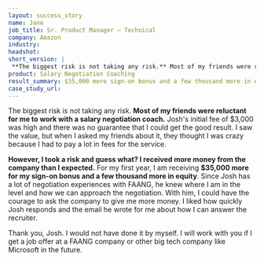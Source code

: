 ```yaml
---
layout: success_story
name: Jane
job_title: Sr. Product Manager – Technical
company: Amazon
industry: 
headshot: 
short_version: |
 **The biggest risk is not taking any risk.** Most of my friends were reluctant for me to work with a salary negotiation coach. They thought I was crazy because I had to pay a lot in fees for the service. However, I took a risk and guess what? I received more money from the company than I expected. For my first year, I am receiving $35,000 more for my sign-on bonus and a few thousand more in equity.
product: Salary Negotiation Coaching
result_summary: $35,000 more sign-on bonus and a few thousand more in equity.
case_study_url: 
---
```


The biggest risk is not taking any risk. **Most of my friends were reluctant for me to work with a salary negotiation coach.** Josh's initial fee of $3,000 was high and there was no guarantee that I could get the good result. I saw the value, but when I asked my friends about it, they thought I was crazy because I had to pay a lot in fees for the service.

**However, I took a risk and guess what? I received more money from the company than I expected.** For my first year, I am receiving **$35,000 more for my sign-on bonus and a few thousand more in equity**. Since Josh has a lot of negotiation experiences with FAANG, he knew where I am in the level and how we can approach the negotiation. With him, I could have the courage to ask the company to give me more money. I liked how quickly Josh responds and the email he wrote for me about how I can answer the recruiter.

Thank you, Josh. I would not have done it by myself. I will work with you if I get a job offer at a FAANG company or other big tech company like Microsoft in the future.